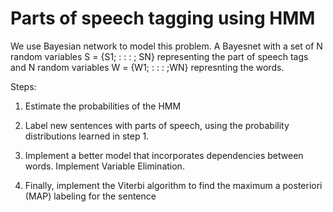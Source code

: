 # Parts of speech tagging using HMM

We use Bayesian network to model this problem. A Bayesnet with a set of N random
variables S = {S1; : : : ; SN} representing the part of speech tags and N random variables 
W = {W1; : : : ;WN} represnting the words.

Steps:

1. Estimate the probabilities of the HMM

2. Label new sentences with parts of speech, using the probability distributions learned
in step 1.

3. Implement a better model that incorporates dependencies between words. Implement Variable Elimination.

4. Finally, implement the Viterbi algorithm to find the maximum a posteriori (MAP) labeling for the
sentence
